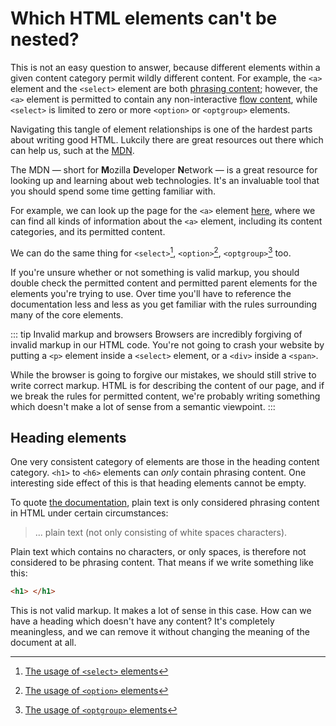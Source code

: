 # Which HTML elements can't be nested?

This is not an easy question to answer, because different elements within a given content category permit wildly different content. For example, the `<a>` element and the `<select>` element are both [phrasing content](../06_html_categories/#phrasing-content); however, the `<a>` element is permitted to contain any non-interactive [flow content](../06_html_categories/#flow-content), while `<select>` is limited to zero or more `<option>` or `<optgroup>` elements.

Navigating this tangle of element relationships is one of the hardest parts about writing good HTML. Lukcily there are great resources out there which can help us, such at the [MDN](https://developer.mozilla.org/).

The MDN &mdash; short for **M**ozilla **D**eveloper **N**etwork &mdash; is a great resource for looking up and learning about web technologies. It's an invaluable tool that you should spend some time getting familiar with.

For example, we can look up the page for the `<a>` element [here](https://developer.mozilla.org/en-US/docs/Web/HTML/Element/a#Properties), where we can find all kinds of information about the `<a>` element, including its content categories, and its permitted content.

We can do the same thing for `<select>`[^select], `<option>`[^option], `<optgroup>`[^optgroup] too.

If you're unsure whether or not something is valid markup, you should double check the permitted content and permitted parent elements for the elements you're trying to use. Over time you'll have to reference the documentation less and less as you get familiar with the rules surrounding many of the core elements.

::: tip Invalid markup and browsers
Browsers are incredibly forgiving of invalid markup in our HTML code. You're not going to crash your website by putting a `<p>` element inside a `<select>` element, or a `<div>` inside a `<span>`.

While the browser is going to forgive our mistakes, we should still strive to write correct markup. HTML is for describing the content of our page, and if we break the rules for permitted content, we're probably writing something which doesn't make a lot of sense from a semantic viewpoint.
:::

## Heading elements

One very consistent category of elements are those in the heading content category. `<h1>` to `<h6>` elements can *only* contain phrasing content. One interesting side effect of this is that heading elements cannot be empty.

To quote [the documentation](https://developer.mozilla.org/en-US/docs/Web/Guide/HTML/Content_categories#Phrasing_content), plain text is only considered phrasing content in HTML under certain circumstances:

> ... plain text (not only consisting of white spaces characters).

Plain text which contains no characters, or only spaces, is therefore not considered to be phrasing content. That means if we write something like this:

```html
<h1> </h1>
```

This is not valid markup. It makes a lot of sense in this case. How can we have a heading which doesn't have any content? It's completely meaningless, and we can remove it without changing the meaning of the document at all.

[^select]: [The usage of `<select>` elements](https://developer.mozilla.org/en-US/docs/Web/HTML/Element/select#Technical_summary)
[^option]: [The usage of `<option>` elements](https://developer.mozilla.org/en-US/docs/Web/HTML/Element/option)
[^optgroup]: [The usage of `<optgroup>` elements](https://developer.mozilla.org/en-US/docs/Web/HTML/Element/optgroup)